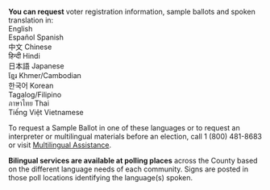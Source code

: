 **You can request** voter registration information, sample ballots and spoken translation in:  
English  
Español  Spanish  
中文  Chinese  
हिन्दी  Hindi  
日本語  Japanese  
ខ្មែរ  Khmer/Cambodian  
한국어  Korean  
Tagalog/Filipino  
ภาษาไทย  Thai  
Tiếng Việt  Vietnamese  

To request a Sample Ballot in one of these languages or to request an interpreter or multilingual materials before an election, call 1 (800) 481-8683 or visit [Multilingual Assistance](https://www.lavote.net/home/voting-elections/voter-education/translation-services#Chinese).  

**Bilingual services are available at polling places** across the County based on the different language needs of each community. Signs are posted in those poll locations identifying the language(s) spoken.  


